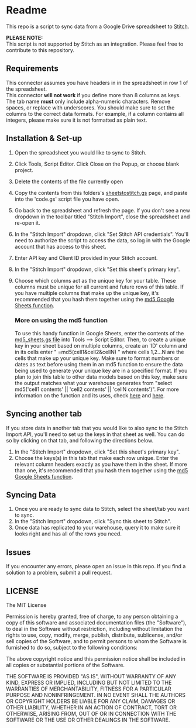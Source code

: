 # Readme #
This repo is a script to sync data from a Google Drive spreadsheet to [Stitch](https://www.stitchdata.com).

**PLEASE NOTE:**  
This script is not supported by Stitch as an integration. Please feel free to contribute to this repository.

## Requirements ##
This connector assumes you have headers in in the spreadsheet in row 1 of the spreadsheet.  
This connector __will not work__ if you define more than 8 columns as keys.
The tab name __must__ only include alpha-numeric characters. Remove spaces, or replace with underscores.
You should make sure to set the columns to the correct data formats. For example, if a column contains all integers, please make sure it is not formatted as plain text.

## Installation & Set-up ##

1. Open the spreadsheet you would like to sync to Stitch.
2. Click Tools, Script Editor. Click Close on the Popup, or choose blank project.
3. Delete the contents of the file currently open
4. Copy the contents from this folders's [sheetstostitch.gs](sheetstostitch.gs) page, and paste into the 'code.gs' script file you have open.
5. Go back to the spreadsheet and refresh the page. If you don't see a new dropdown in the toolbar titled "Stitch Import", close the spreadsheet and re-open it.
6. In the "Stitch Import" dropdown, click "Set Stitch API credentials". You'll need to authorize the script to access the data, so log in with the Google account that has access to this sheet.
7. Enter API key and Client ID provided in your Stitch account.
8. In the "Stitch Import" dropdown, click "Set this sheet's primary key".
9. Choose which columns act as the unique key for your table. These columns must be unique for all current and future rows of this table. If you have multiple columns that make up the unique key, it's recommended that you hash them together using the [md5 Google Sheets function](md5_sheets.gs).

    ### More on using the md5 function
    To use this handy function in Google Sheets, enter the contents of the [md5_sheets.gs file](md5_sheets.gs) into Tools --> Script Editor. Then, to create a unique key in your sheet based on multiple columns, create an 'ID' column and in its cells enter " =md5(cell1&cell2&cellN) " where cells 1,2...N are the cells that make up your unique key. Make sure to format numbers or dates as text before using them in an md5 function to ensure the data being used to generate your unique key are in a specified format. If you plan to join this table to other data models based on this key, make sure the output matches what your warehouse generates from "select md5('cell1 contents' || 'cell2 contents' || 'cellN contents')". For more information on the function and its uses, check [here](https://blog.fishtownanalytics.com/the-most-underutilized-function-in-sql-9279b536ed1a) and [here](https://en.wikipedia.org/wiki/MD5).


## Syncing another tab ##

If you store data in another tab that you would like to also sync to the Stitch Import API, you'll need to set up the keys in that sheet as well. You can do so by clicking on that tab, and following the directions below.  
1. In the "Stitch Import" dropdown, click "Set this sheet's primary key".  
2. Choose the keys(s) in this tab that make each row unique. Enter the relevant column headers exactly as you have them in the sheet. If more than one, it's recommended that you hash them together using the [md5 Google Sheets function](md5_sheets.gs).

## Syncing Data ##

1. Once you are ready to sync data to Stitch, select the sheet/tab you want to sync.
2. In the "Stitch Import" dropdown, click "Sync this sheet to Stitch".
3. Once data has replicated to your warehouse, query it to make sure it looks right and has all of the rows you need.

## Issues ##

If you encounter any errors, please open an issue in this repo.
If you find a solution to a problem, submit a pull request.

## LICENSE ##

The MIT License

Permission is hereby granted, free of charge, to any person obtaining
a copy of this software and associated documentation files (the
"Software"), to deal in the Software without restriction, including
without limitation the rights to use, copy, modify, merge, publish,
distribute, sublicense, and/or sell copies of the Software, and to
permit persons to whom the Software is furnished to do so, subject to
the following conditions:

The above copyright notice and this permission notice shall be
included in all copies or substantial portions of the Software.

THE SOFTWARE IS PROVIDED "AS IS", WITHOUT WARRANTY OF ANY KIND,
EXPRESS OR IMPLIED, INCLUDING BUT NOT LIMITED TO THE WARRANTIES OF
MERCHANTABILITY, FITNESS FOR A PARTICULAR PURPOSE AND
NONINFRINGEMENT. IN NO EVENT SHALL THE AUTHORS OR COPYRIGHT HOLDERS BE
LIABLE FOR ANY CLAIM, DAMAGES OR OTHER LIABILITY, WHETHER IN AN ACTION
OF CONTRACT, TORT OR OTHERWISE, ARISING FROM, OUT OF OR IN CONNECTION
WITH THE SOFTWARE OR THE USE OR OTHER DEALINGS IN THE SOFTWARE.
